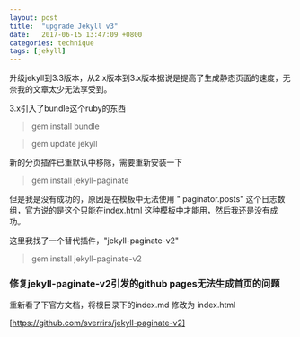 ```yaml
---
layout: post
title:  "upgrade Jekyll v3"
date:   2017-06-15 13:47:09 +0800
categories: technique
tags: [jekyll]
---
```


升级jekyll到3.3版本，从2.x版本到3.x版本据说是提高了生成静态页面的速度，无奈我的文章太少无法享受到。

3.x引入了bundle这个ruby的东西
> gem install bundle

> gem update jekyll

新的分页插件已重默认中移除，需要重新安装一下
> gem install jekyll-paginate

但是我是没有成功的，原因是在模板中无法使用 " paginator.posts" 这个日志数组，官方说的是这个只能在index.html 这种模板中才能用，然后我还是没有成功。

这里我找了一个替代插件，"jekyll-paginate-v2"
> gem install jekyll-paginate-v2

### 修复jekyll-paginate-v2引发的github pages无法生成首页的问题

重新看了下官方文档，将根目录下的index.md 修改为 index.html

[https://github.com/sverrirs/jekyll-paginate-v2]
